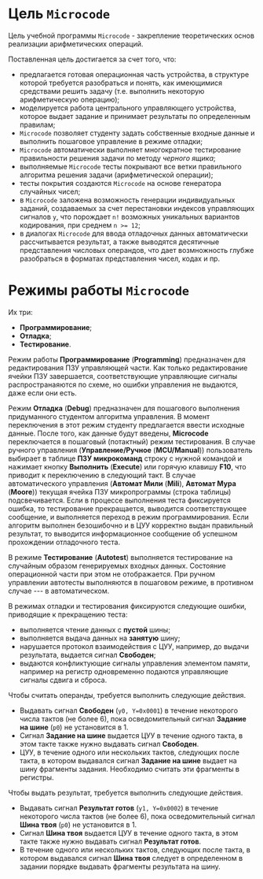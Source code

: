 # Цель `Microcode`

Цель учебной программы `Microcode` - закрепление теоретических основ реализации арифметических операций.

Поставленная цель достигается за счет того, что:
* предлагается готовая операционная часть устройства, в структуре которой требуется разобраться и понять, как имеющимися средствами решить задачу (т.е. выполнить некоторую арифметическую операцию);
* моделируется работа центрального управляющего устройства, которое выдает задание и принимает результаты по определенным правилам;
* `Microcode` позволяет студенту задать собственные входные данные и выполнить пошаговое управление в режиме отладки;
* `Microcode` автоматически выполняет многократное тестирование правильности решения задачи по методу *черного ящика*;
* выполняемые `Microcode` тесты покрывают все ветки правильного алгоритма решения задачи (арифметической операции);
* тесты покрытия создаются `Microcode` на основе генератора случайных чисел;
* в `Microcode` заложена возможность генерации индивидуальных заданий, создаваемых за счет перестановки индексов управляющих сигналов `y`, что порождает `n!` возможных уникальных вариантов кодирования, при среднем `n >= 12`;
* в диалогах `Microcode` для ввода отладочных данных автоматически рассчитывается результат, а также выводятся десятичные представления числовых операндов, что дает возмножность глубже разобраться в форматах представления чисел, кодах и пр.


# Режимы работы `Microcode`

Их три:

* **Программирование**;
* **Отладка**;
* **Тестирование**.

Режим работы **Программирование** (**Programming**) предназначен для редактирования ПЗУ управляющей части. Как только редактирование ячейки ПЗУ завершается, соответствующие управляющие сигналы распространаяются по схеме, но ошибки управления не выдаются, даже если они есть.

Режим **Отладка** (**Debug**) предназначен для пошагового выполнения придуманного студентом алгоритма управления. В момент переключения в этот режим студенту предлагается ввести исходные данные. После того, как данные будут введены, **Microcode** переключается в пошаговый (потактный) режим тестирования. В случае ручного управления (**Управление/Ручное** (**MCU/Manual**)) пользователь выбирает в таблице **ПЗУ микрокоманд** строку с нужной командой и нажимает кнопку **Выполнить** (**Execute**) или горячую клавишу **F10**, что приводит к переключению в следующий такт. В случае автоматического управления (**Aвтомат Мили** (**Mili**), **Автомат Мура** (**Moore**)) текущая ячейка ПЗУ микропрограммы (строка таблицы) подсвечивается. Если в процессе выполнения теста фиксируется ошибка, то тестирование прекращается, выводится соответствующее сообщение, и выполняется переход в режим программирования. Если алгоритм выполнен безошибочно и в ЦУУ корректно выдан правильный результат, то выводится информационное сообщение об успешном прохождении отладочного теста.

В режиме **Тестирование** (**Autotest**) выполняется тестирование на случайным образом генерируемых входных данных. Состояние операционной части при этом не отображается. При ручном управлении автотесты выполняются в пошаговом режиме, в противном случае --- в автоматическом.

В режимах отладки и тестирования фиксируются следующие ошибки, приводящие к прекращению теста:
* выполняется чтение данных с **пустой** шины;
* выполняется выдача данных на **занятую** шину;
* нарушается протокол взаимодействия с ЦУУ, например, до выдачи результата, выдается сигнал **Свободен**;
* выдаются конфликтующие сигналы управления элементом памяти, например на регистр одновременно подаются управляющие сигналы сдвига и сброса.

Чтобы считать операнды, требуется выполнить следующие действия.

* Выдавать сигнал **Свободен** (`y0, Y=0x0001`) в течение некоторого числа тактов (не более 6), пока осведомительный сигнал **Задание на шине** (`p0`) не установится в 1.
* Сигнал **Задание на шине** выдается ЦУУ в течение одного такта, в этом такте также нужно выдавать сигнал **Свободен**.
* ЦУУ, в течение одного или нескольких тактов, следующих после такта, в котором выдавался сигнал **Задание на шине** выдает на шину фрагменты задания. Необходимо считать эти фрагменты в регистры.

Чтобы выдать результат, требуется выполнить следующие действия.
* Выдавать сигнал **Результат готов** (`y1, Y=0x0002`) в течение некоторого числа тактов (не более 6), пока осведомительный сигнал **Шина твоя** (`p0`) не установится в 1.
* Сигнал **Шина твоя** выдается ЦУУ в течение одного такта, в этом такте также нужно выдавать сигнал **Результат готов**.
* В течение одного или нескольких тактов, следующих после такта, в котором выдавался сигнал **Шина твоя** следует в определенном в задании порядке выдавать фрагменты результата на шину.
